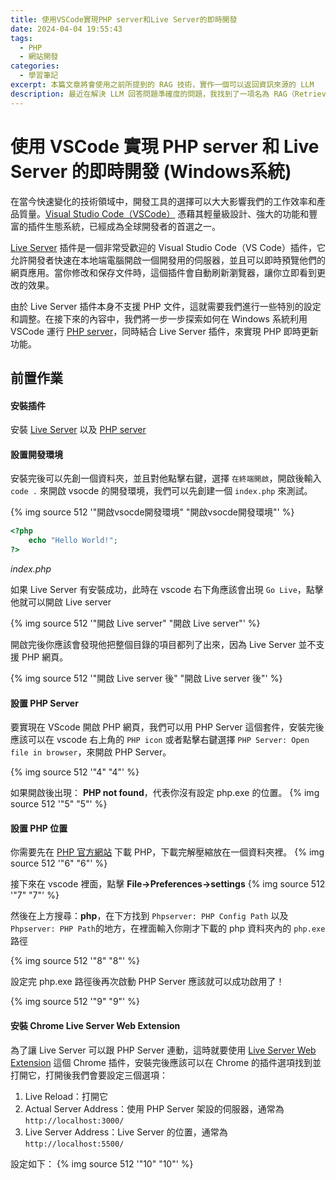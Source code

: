 ```yaml
---
title: 使用VSCode實現PHP server和Live Server的即時開發
date: 2024-04-04 19:55:43
tags:
  - PHP
  - 網站開發
categories:
  - 學習筆記
excerpt: 本篇文章將會使用之前所提到的 RAG 技術，實作一個可以返回資訊來源的 LLM
description: 最近在解決 LLM 回答問題準確度的問題，我找到了一項名為 RAG（Retrieval-Augmented Generation）的技術，這是一種旨在提升大型語言模型回答品質的方法。 RAG 通過先行檢索相關資料，然後基於這些資料生成回答，這種方式不僅可以增強了模型的回答能力，還提供了一種機制來追溯資訊源頭。
---
```


# 使用 VSCode 實現 PHP server 和 Live Server 的即時開發 (Windows系統)

在當今快速變化的技術領域中，開發工具的選擇可以大大影響我們的工作效率和產品質量。[Visual Studio Code（VSCode）](https://code.visualstudio.com/) 憑藉其輕量級設計、強大的功能和豐富的插件生態系統，已經成為全球開發者的首選之一。

[Live Server](https://marketplace.visualstudio.com/items?itemName=ritwickdey.LiveServer) 插件是一個非常受歡迎的 Visual Studio Code（VS Code）插件，它允許開發者快速在本地端電腦開啟一個開發用的伺服器，並且可以即時預覽他們的網頁應用。當你修改和保存文件時，這個插件會自動刷新瀏覽器，讓你立即看到更改的效果。 

由於 Live Server 插件本身不支援 PHP 文件，這就需要我們進行一些特別的設定和調整。在接下來的內容中，我們將一步一步探索如何在 Windows 系統利用 VSCode 運行 [PHP server](https://marketplace.visualstudio.com/items?itemName=brapifra.phpserver)，同時結合 Live Server 插件，來實現 PHP 即時更新功能。

## 前置作業
#### 安裝插件
安裝 [Live Server](https://marketplace.visualstudio.com/items?itemName=ritwickdey.LiveServer) 以及 [PHP server](https://marketplace.visualstudio.com/items?itemName=brapifra.phpserver)

#### 設置開發環境
安裝完後可以先創一個資料夾，並且對他點擊右鍵，選擇 `在終端開啟`，開啟後輸入 `code .` 來開啟 vsocde 的開發環境，我們可以先創建一個 `index.php` 來測試。

{% img source 512  '"開啟vsocde開發環境" "開啟vsocde開發環境"' %}

```php
<?php
    echo "Hello World!";
?>
```
*index.php*

如果 Live Server 有安裝成功，此時在 vscode 右下角應該會出現 `Go Live`，點擊他就可以開啟 Live server

{% img source 512  '"開啟 Live server" "開啟 Live server"' %}

開啟完後你應該會發現他把整個目錄的項目都列了出來，因為 Live Server 並不支援 PHP 網頁。

{% img source 512  '"開啟 Live server 後" "開啟 Live server 後"' %}

#### 設置 PHP Server
要實現在 VScode 開啟 PHP 網頁，我們可以用 PHP Server 這個套件，安裝完後應該可以在 vscode 右上角的 `PHP icon` 或者點擊右鍵選擇 `PHP Server: Open file in browser`，來開啟 PHP Server。

{% img source 512  '"4" "4"' %}

如果開啟後出現： **PHP not found**，代表你沒有設定 php.exe 的位置。
{% img source 512  '"5" "5"' %}

#### 設置 PHP 位置
你需要先在 [PHP 官方網站](https://windows.php.net/download#php-8.3) 下載 PHP，下載完解壓縮放在一個資料夾裡。
{% img source 512  '"6" "6"' %}

接下來在 vscode 裡面，點擊 **File->Preferences->settings**
{% img source 512  '"7" "7"' %}

然後在上方搜尋：**php**，在下方找到 `Phpserver: PHP Config Path` 以及 `Phpserver: PHP Path`的地方，在裡面輸入你剛才下載的 php 資料夾內的 `php.exe`路徑

{% img source 512  '"8" "8"' %}

設定完 php.exe 路徑後再次啟動 PHP Server 應該就可以成功啟用了！

{% img source 512  '"9" "9"' %}

#### 安裝 Chrome Live Server Web Extension
為了讓 Live Server 可以跟 PHP Server 連動，這時就要使用 [Live Server Web Extension](https://chromewebstore.google.com/detail/fiegdmejfepffgpnejdinekhfieaogmj) 這個 Chrome 插件，安裝完後應該可以在 Chrome 的插件選項找到並打開它，打開後我們會要設定三個選項：

1. Live Reload：打開它
2. Actual Server Address：使用 PHP Server 架設的伺服器，通常為 `http://localhost:3000/`
3. Live Server Address：Live Server 的位置，通常為 `http://localhost:5500/`

設定如下：
{% img source 512  '"10" "10"' %}
